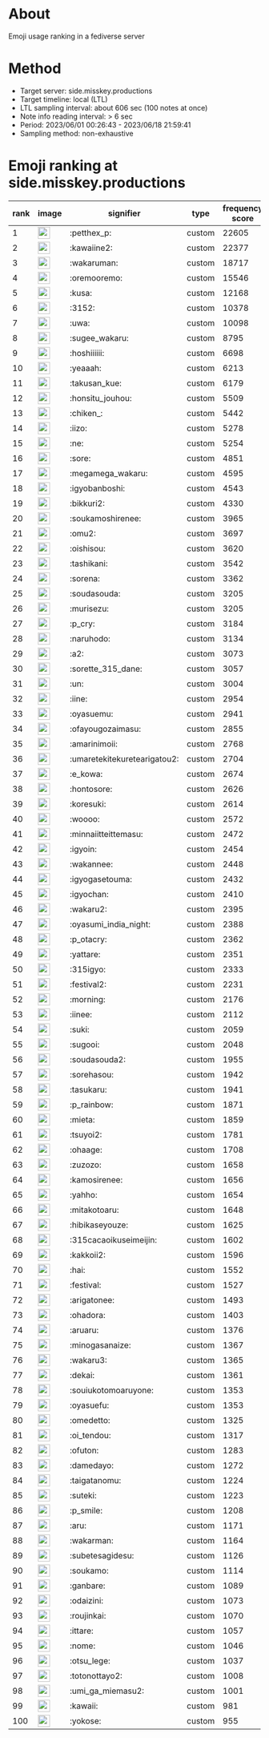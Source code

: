 # About
Emoji usage ranking in a fediverse server

# Method
- Target server: side.misskey.productions
- Target timeline: local (LTL)
- LTL sampling interval: about 606 sec (100 notes at once)
- Note info reading interval: > 6 sec
- Period: 2023/06/01 00:26:43 - 2023/06/18 21:59:41 
- Sampling method: non-exhaustive

# Emoji ranking at side.misskey.productions

|rank|image|signifier|type|frequency score|
|----|----|----|----|----|
|1|<img height="24" src="https://side.misskey.productions/emoji/petthex_p.webp">|:petthex_p:|custom|22605|
|2|<img height="24" src="https://side.misskey.productions/emoji/kawaiine2.webp">|:kawaiine2:|custom|22377|
|3|<img height="24" src="https://side.misskey.productions/emoji/wakaruman.webp">|:wakaruman:|custom|18717|
|4|<img height="24" src="https://side.misskey.productions/emoji/oremooremo.webp">|:oremooremo:|custom|15546|
|5|<img height="24" src="https://side.misskey.productions/emoji/kusa.webp">|:kusa:|custom|12168|
|6|<img height="24" src="https://side.misskey.productions/emoji/3152.webp">|:3152:|custom|10378|
|7|<img height="24" src="https://side.misskey.productions/emoji/uwa.webp">|:uwa:|custom|10098|
|8|<img height="24" src="https://side.misskey.productions/emoji/sugee_wakaru.webp">|:sugee_wakaru:|custom|8795|
|9|<img height="24" src="https://side.misskey.productions/emoji/hoshiiiiii.webp">|:hoshiiiiii:|custom|6698|
|10|<img height="24" src="https://side.misskey.productions/emoji/yeaaah.webp">|:yeaaah:|custom|6213|
|11|<img height="24" src="https://side.misskey.productions/emoji/takusan_kue.webp">|:takusan_kue:|custom|6179|
|12|<img height="24" src="https://side.misskey.productions/emoji/honsitu_jouhou.webp">|:honsitu_jouhou:|custom|5509|
|13|<img height="24" src="https://side.misskey.productions/emoji/chiken_.webp">|:chiken_:|custom|5442|
|14|<img height="24" src="https://side.misskey.productions/emoji/iizo.webp">|:iizo:|custom|5278|
|15|<img height="24" src="https://side.misskey.productions/emoji/ne.webp">|:ne:|custom|5254|
|16|<img height="24" src="https://side.misskey.productions/emoji/sore.webp">|:sore:|custom|4851|
|17|<img height="24" src="https://side.misskey.productions/emoji/megamega_wakaru.webp">|:megamega_wakaru:|custom|4595|
|18|<img height="24" src="https://side.misskey.productions/emoji/igyobanboshi.webp">|:igyobanboshi:|custom|4543|
|19|<img height="24" src="https://side.misskey.productions/emoji/bikkuri2.webp">|:bikkuri2:|custom|4330|
|20|<img height="24" src="https://side.misskey.productions/emoji/soukamoshirenee.webp">|:soukamoshirenee:|custom|3965|
|21|<img height="24" src="https://side.misskey.productions/emoji/omu2.webp">|:omu2:|custom|3697|
|22|<img height="24" src="https://side.misskey.productions/emoji/oishisou.webp">|:oishisou:|custom|3620|
|23|<img height="24" src="https://side.misskey.productions/emoji/tashikani.webp">|:tashikani:|custom|3542|
|24|<img height="24" src="https://side.misskey.productions/emoji/sorena.webp">|:sorena:|custom|3362|
|25|<img height="24" src="https://side.misskey.productions/emoji/soudasouda.webp">|:soudasouda:|custom|3205|
|26|<img height="24" src="https://side.misskey.productions/emoji/murisezu.webp">|:murisezu:|custom|3205|
|27|<img height="24" src="https://side.misskey.productions/emoji/p_cry.webp">|:p_cry:|custom|3184|
|28|<img height="24" src="https://side.misskey.productions/emoji/naruhodo.webp">|:naruhodo:|custom|3134|
|29|<img height="24" src="https://side.misskey.productions/emoji/a2.webp">|:a2:|custom|3073|
|30|<img height="24" src="https://side.misskey.productions/emoji/sorette_315_dane.webp">|:sorette_315_dane:|custom|3057|
|31|<img height="24" src="https://side.misskey.productions/emoji/un.webp">|:un:|custom|3004|
|32|<img height="24" src="https://side.misskey.productions/emoji/iine.webp">|:iine:|custom|2954|
|33|<img height="24" src="https://side.misskey.productions/emoji/oyasuemu.webp">|:oyasuemu:|custom|2941|
|34|<img height="24" src="https://side.misskey.productions/emoji/ofayougozaimasu.webp">|:ofayougozaimasu:|custom|2855|
|35|<img height="24" src="https://side.misskey.productions/emoji/amarinimoii.webp">|:amarinimoii:|custom|2768|
|36|<img height="24" src="https://side.misskey.productions/emoji/umaretekitekuretearigatou2.webp">|:umaretekitekuretearigatou2:|custom|2704|
|37|<img height="24" src="https://side.misskey.productions/emoji/e_kowa.webp">|:e_kowa:|custom|2674|
|38|<img height="24" src="https://side.misskey.productions/emoji/hontosore.webp">|:hontosore:|custom|2626|
|39|<img height="24" src="https://side.misskey.productions/emoji/koresuki.webp">|:koresuki:|custom|2614|
|40|<img height="24" src="https://side.misskey.productions/emoji/woooo.webp">|:woooo:|custom|2572|
|41|<img height="24" src="https://side.misskey.productions/emoji/minnaiitteittemasu.webp">|:minnaiitteittemasu:|custom|2472|
|42|<img height="24" src="https://side.misskey.productions/emoji/igyoin.webp">|:igyoin:|custom|2454|
|43|<img height="24" src="https://side.misskey.productions/emoji/wakannee.webp">|:wakannee:|custom|2448|
|44|<img height="24" src="https://side.misskey.productions/emoji/igyogasetouma.webp">|:igyogasetouma:|custom|2432|
|45|<img height="24" src="https://side.misskey.productions/emoji/igyochan.webp">|:igyochan:|custom|2410|
|46|<img height="24" src="https://side.misskey.productions/emoji/wakaru2.webp">|:wakaru2:|custom|2395|
|47|<img height="24" src="https://side.misskey.productions/emoji/oyasumi_india_night.webp">|:oyasumi_india_night:|custom|2388|
|48|<img height="24" src="https://side.misskey.productions/emoji/p_otacry.webp">|:p_otacry:|custom|2362|
|49|<img height="24" src="https://side.misskey.productions/emoji/yattare.webp">|:yattare:|custom|2351|
|50|<img height="24" src="https://side.misskey.productions/emoji/315igyo.webp">|:315igyo:|custom|2333|
|51|<img height="24" src="https://side.misskey.productions/emoji/festival2.webp">|:festival2:|custom|2231|
|52|<img height="24" src="https://side.misskey.productions/emoji/morning.webp">|:morning:|custom|2176|
|53|<img height="24" src="https://side.misskey.productions/emoji/iinee.webp">|:iinee:|custom|2112|
|54|<img height="24" src="https://side.misskey.productions/emoji/suki.webp">|:suki:|custom|2059|
|55|<img height="24" src="https://side.misskey.productions/emoji/sugooi.webp">|:sugooi:|custom|2048|
|56|<img height="24" src="https://side.misskey.productions/emoji/soudasouda2.webp">|:soudasouda2:|custom|1955|
|57|<img height="24" src="https://side.misskey.productions/emoji/sorehasou.webp">|:sorehasou:|custom|1942|
|58|<img height="24" src="https://side.misskey.productions/emoji/tasukaru.webp">|:tasukaru:|custom|1941|
|59|<img height="24" src="https://side.misskey.productions/emoji/p_rainbow.webp">|:p_rainbow:|custom|1871|
|60|<img height="24" src="https://side.misskey.productions/emoji/mieta.webp">|:mieta:|custom|1859|
|61|<img height="24" src="https://side.misskey.productions/emoji/tsuyoi2.webp">|:tsuyoi2:|custom|1781|
|62|<img height="24" src="https://side.misskey.productions/emoji/ohaage.webp">|:ohaage:|custom|1708|
|63|<img height="24" src="https://side.misskey.productions/emoji/zuzozo.webp">|:zuzozo:|custom|1658|
|64|<img height="24" src="https://side.misskey.productions/emoji/kamosirenee.webp">|:kamosirenee:|custom|1656|
|65|<img height="24" src="https://side.misskey.productions/emoji/yahho.webp">|:yahho:|custom|1654|
|66|<img height="24" src="https://side.misskey.productions/emoji/mitakotoaru.webp">|:mitakotoaru:|custom|1648|
|67|<img height="24" src="https://side.misskey.productions/emoji/hibikaseyouze.webp">|:hibikaseyouze:|custom|1625|
|68|<img height="24" src="https://side.misskey.productions/emoji/315cacaoikuseimeijin.webp">|:315cacaoikuseimeijin:|custom|1602|
|69|<img height="24" src="https://side.misskey.productions/emoji/kakkoii2.webp">|:kakkoii2:|custom|1596|
|70|<img height="24" src="https://side.misskey.productions/emoji/hai.webp">|:hai:|custom|1552|
|71|<img height="24" src="https://side.misskey.productions/emoji/festival.webp">|:festival:|custom|1527|
|72|<img height="24" src="https://side.misskey.productions/emoji/arigatonee.webp">|:arigatonee:|custom|1493|
|73|<img height="24" src="https://side.misskey.productions/emoji/ohadora.webp">|:ohadora:|custom|1403|
|74|<img height="24" src="https://side.misskey.productions/emoji/aruaru.webp">|:aruaru:|custom|1376|
|75|<img height="24" src="https://side.misskey.productions/emoji/minogasanaize.webp">|:minogasanaize:|custom|1367|
|76|<img height="24" src="https://side.misskey.productions/emoji/wakaru3.webp">|:wakaru3:|custom|1365|
|77|<img height="24" src="https://side.misskey.productions/emoji/dekai.webp">|:dekai:|custom|1361|
|78|<img height="24" src="https://side.misskey.productions/emoji/souiukotomoaruyone.webp">|:souiukotomoaruyone:|custom|1353|
|79|<img height="24" src="https://side.misskey.productions/emoji/oyasuefu.webp">|:oyasuefu:|custom|1353|
|80|<img height="24" src="https://side.misskey.productions/emoji/omedetto.webp">|:omedetto:|custom|1325|
|81|<img height="24" src="https://side.misskey.productions/emoji/oi_tendou.webp">|:oi_tendou:|custom|1317|
|82|<img height="24" src="https://side.misskey.productions/emoji/ofuton.webp">|:ofuton:|custom|1283|
|83|<img height="24" src="https://side.misskey.productions/emoji/damedayo.webp">|:damedayo:|custom|1272|
|84|<img height="24" src="https://side.misskey.productions/emoji/taigatanomu.webp">|:taigatanomu:|custom|1224|
|85|<img height="24" src="https://side.misskey.productions/emoji/suteki.webp">|:suteki:|custom|1223|
|86|<img height="24" src="https://side.misskey.productions/emoji/p_smile.webp">|:p_smile:|custom|1208|
|87|<img height="24" src="https://side.misskey.productions/emoji/aru.webp">|:aru:|custom|1171|
|88|<img height="24" src="https://side.misskey.productions/emoji/wakarman.webp">|:wakarman:|custom|1164|
|89|<img height="24" src="https://side.misskey.productions/emoji/subetesagidesu.webp">|:subetesagidesu:|custom|1126|
|90|<img height="24" src="https://side.misskey.productions/emoji/soukamo.webp">|:soukamo:|custom|1114|
|91|<img height="24" src="https://side.misskey.productions/emoji/ganbare.webp">|:ganbare:|custom|1089|
|92|<img height="24" src="https://side.misskey.productions/emoji/odaizini.webp">|:odaizini:|custom|1073|
|93|<img height="24" src="https://side.misskey.productions/emoji/roujinkai.webp">|:roujinkai:|custom|1070|
|94|<img height="24" src="https://side.misskey.productions/emoji/ittare.webp">|:ittare:|custom|1057|
|95|<img height="24" src="https://side.misskey.productions/emoji/nome.webp">|:nome:|custom|1046|
|96|<img height="24" src="https://side.misskey.productions/emoji/otsu_lege.webp">|:otsu_lege:|custom|1037|
|97|<img height="24" src="https://side.misskey.productions/emoji/totonottayo2.webp">|:totonottayo2:|custom|1008|
|98|<img height="24" src="https://side.misskey.productions/emoji/umi_ga_miemasu2.webp">|:umi_ga_miemasu2:|custom|1001|
|99|<img height="24" src="https://side.misskey.productions/emoji/kawaii.webp">|:kawaii:|custom|981|
|100|<img height="24" src="https://side.misskey.productions/emoji/yokose.webp">|:yokose:|custom|955|
